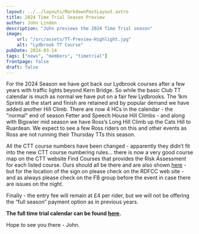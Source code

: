 ```yaml
---
layout: ../../layouts/MarkdownPostLayout.astro
title: 2024 Time Trial Season Preview
author: John Linden
description: "John previews the 2024 Time Trial season"
image:
    url: "/src/assets/TT-Preview-Highlight.jpg"
    alt: "Lydbrook TT Course"
pubDate: 2024-03-14
tags: ["news", "members", "timetrial"]
frontpage: false
draft: false
---
```



For the 2024 Season we have got back our Lydbrook courses after a few years with traffic lights beyond Kern Bridge. So while the basic Club TT calendar is much as normal we have put on a fair few Lydbrooks. The 1km Sprints at the start and finish are retained and by popular demand we have added another Hill Climb. There are now 4 HCs in the calendar - the “normal” end of season Fetter and Speech House Hill Climbs - and along with Bigswier mid season we have Ross’s Long Hill Climb up the Cats Hill to Ruardean. We expect to see a few Ross riders on this and other events as Ross are not running their Thursday TTs this season.

All the CTT course numbers have been changed - apparently they didn’t fit into the new CTT course numbering rules… there is now a very good course map on the CTT website Find Courses that provides the Risk Assessment for each listed course. Ours should all be there and are also shown [here](../../timetrials/timeTrialCourses) - but for the location of the sign on please check on the RDFCC web site - and as always please check on the FB group before the event in case there are issues on the night.

Finally - the entry fee will remain at £4 per rider, but we will not be offering the “full season” payment option as in previous years.

**The full time trial calendar can be found [here](../../timetrials/).**

Hope to see you there - John.

